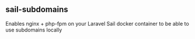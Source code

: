 ## sail-subdomains

Enables nginx + php-fpm on your Laravel Sail docker container to be able to use subdomains locally
